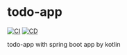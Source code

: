 # todo-app
[![CI](https://github.com/tecchu11/todo-app/actions/workflows/ci.yml/badge.svg)](https://github.com/tecchu11/todo-app/actions/workflows/ci.yml)
[![CD](https://github.com/tecchu11/todo-app/actions/workflows/cd.yml/badge.svg)](https://github.com/tecchu11/todo-app/actions/workflows/cd.yml)

todo-app with spring boot app by kotlin

